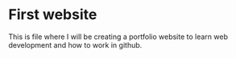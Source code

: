 # First website
This is file where I will be creating a portfolio website to learn web development and how to work in github.